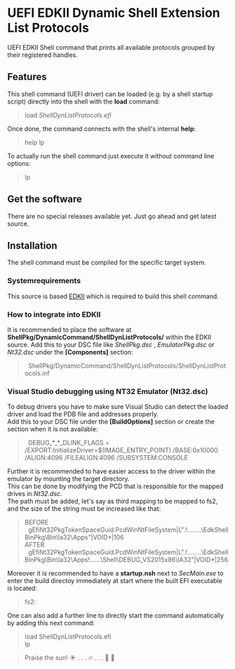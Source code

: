 
  # UEFI EDKII Dynamic Shell Extension **List Protocols**

UEFI EDKII Shell command that prints all available protocols grouped by their registered handles.  
  
## Features
This shell command (UEFI driver) can be loaded (e.g. by a shell startup script) directly into the shell with the **load** command:  
> load _ShellDynListProtocols.efi_

Once done, the command connects with the shell's internal **help**:  
> help lp

To actually run the shell command just execute it without command line options:
> lp

## Get the software
There are no special releases available yet. Just go ahead and get latest source.

## Installation
The shell command must be compiled for the specific target system.

### Systemrequirements
This source is based [EDKII](https://github.com/tianocore/edk2) which is required to build this shell command.

### How to integrate into EDKII
It is recommended to place the software at **ShellPkg/DynamicCommand/ShellDynListProtocols/** within the EDKII source.
Add this to your DSC file like _ShellPkg.dsc_ , _EmulatorPkg.dsc_ or _Nt32.dsc_ under the **[Components]** section:
>&nbsp;&nbsp;ShellPkg/DynamicCommand/ShellDynListProtocols/ShellDynListProtocols.inf

### Visual Studio debugging using NT32 Emulator (Nt32.dsc)
To debug drivers you have to make sure Visual Studio can detect the loaded driver and load the PDB file and addresses properly.  
Add this to your DSC file under the **[BuildOptions]** section or create the section when it is not available:  
>&nbsp;&nbsp;DEBUG_\*_\*_DLINK_FLAGS = /EXPORT:InitializeDriver=$(IMAGE_ENTRY_POINT) /BASE:0x10000 /ALIGN:4096 /FILEALIGN:4096 /SUBSYSTEM:CONSOLE

Further it is recommended to have easier access to the driver within the emulator by mounting the target directory.  
This can be done by modifying the PCD that is responsible for the mapped drives in _Nt32.dsc_.  
The path must be added, let's say as third mapping to be mapped to fs2, and the size of the string must be increased like that:  
>BEFORE  
>&nbsp;&nbsp;gEfiNt32PkgTokenSpaceGuid.PcdWinNtFileSystem|L".!..\..\..\..\EdkShellBinPkg\Bin\Ia32\Apps"|VOID*|106  
>AFTER  
>&nbsp;&nbsp;gEfiNt32PkgTokenSpaceGuid.PcdWinNtFileSystem|L".!..\..\..\..\EdkShellBinPkg\Bin\Ia32\Apps!..\..\..\Shell\DEBUG_VS2015x86\IA32"|VOID*|256

Moreover it is recommended to have a **startup.nsh** next to _SecMain.exe_ to enter the build directoy immediately at start where the built EFI executable is located:  
>fs2:  

One can also add a further line to directly start the command automatically by adding this next command:  
>load ShellDynListProtocols.efi  
>lp

  
  
  
> Praise the sun!  :sunny: . . . :fire: . . .  :running: :dash: 